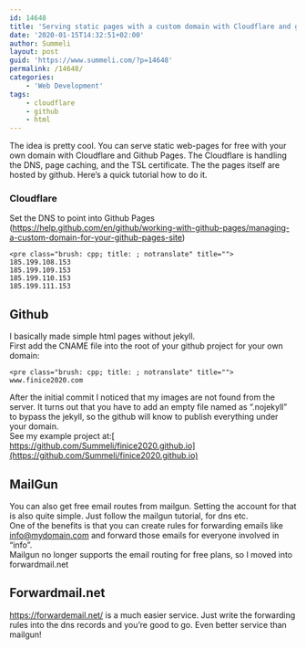 ```yaml
---
id: 14648
title: 'Serving static pages with a custom domain with Cloudflare and github pages'
date: '2020-01-15T14:32:51+02:00'
author: Summeli
layout: post
guid: 'https://www.summeli.com/?p=14648'
permalink: /14648/
categories:
    - 'Web Development'
tags:
    - cloudflare
    - github
    - html
---
```


The idea is pretty cool. You can serve static web-pages for free with your own domain with Cloudflare and Github Pages. The Cloudflare is handling the DNS, page caching, and the TSL certificate. The the pages itself are hosted by github. Here’s a quick tutorial how to do it.

### Cloudflare

Set the DNS to point into Github Pages (<https://help.github.com/en/github/working-with-github-pages/managing-a-custom-domain-for-your-github-pages-site>)

```
<pre class="brush: cpp; title: ; notranslate" title="">
185.199.108.153
185.199.109.153
185.199.110.153
185.199.111.153
```

## Github

I basically made simple html pages without jekyll.  
First add the CNAME file into the root of your github project for your own domain:

```
<pre class="brush: cpp; title: ; notranslate" title="">
www.finice2020.com
```

After the initial commit I noticed that my images are not found from the server. It turns out that you have to add an empty file named as “.nojekyll” to bypass the jekyll, so the github will know to publish everything under your domain.  
See my example project at:[ https://github.com/Summeli/finice2020.github.io](https://github.com/Summeli/finice2020.github.io)

## MailGun

You can also get free email routes from mailgun. Setting the account for that is also quite simple. Just follow the mailgun tutorial, for dns etc.  
One of the benefits is that you can create rules for forwarding emails like info@mydomain.com and forward those emails for everyone involved in “info”.  
Mailgun no longer supports the email routing for free plans, so I moved into forwardmail.net

## Forwardmail.net

<https://forwardemail.net/> is a much easier service. Just write the forwarding rules into the dns records and you’re good to go. Even better service than mailgun!